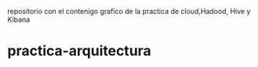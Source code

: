 repositorio con el contenigo grafico de la practica de cloud,Hadood, Hive y Kibana
# practica-arquitectura
